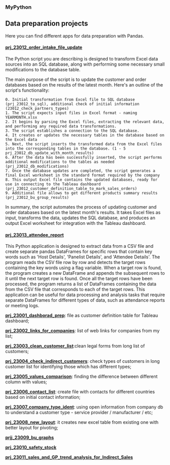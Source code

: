 ### MyPython

## Data preparation projects

Here you can find different apps for data preparation with Pandas.

#### [**prj_23012_order_intake_file_update**](https://github.com/alexey198631/data_preps/tree/main/prj_23012_order_intake_file_update)

The Python script you are describing is designed to transform Excel data sources into an SQL database, along with performing some necessary 
small modifications to the database table. 

The main purpose of the script is to update the customer and order databases based on the results of the latest month. 
Here's an outline of the script's functionality:

    0. Initial transformation from Excel file to SQL database (prj_23012_to_sql), additional check of initial information (23012_check_partners_types)
    1. The script expects input files in Excel format - naming YEARMONTH.xlsx
    2. It begins by parsing the Excel files, extracting the relevant data, and performing any required data transformations.
    3. The script establishes a connection to the SQL database.
    4. It creates or updates the necessary tables in the database based on the Excel data 
    5. Next, the script inserts the transformed data from the Excel files into the corresponding tables in the database. (1 - 5 prj_23012_db_update_with_month_results)
    6. After the data has been successfully inserted, the script performs additional modifications to the tables as needed (prj_23012_db_modifications)
    7. Once the database updates are completed, the script generates a final Excel worksheet in the standard format required by the company 
    8. This output Excel file contains the updated databases, ready for use in connecting to the Tableau dashboard (prj_23012_customer_definition_table_to_mark_sales_orders)
    9. Additional file allows to get different products summary results (prj_23012_bu_group_results)

In summary, the script automates the process of updating customer and order databases based on the latest month's results. 
It takes Excel files as input, transforms the data, updates the SQL database, and produces an output Excel worksheet for integration with the Tableau dashboard.

#### [**prj_23013_attendee_report**](https://github.com/alexey198631/data_preps/tree/main/prj_23013_attendee_report)

This Python application is designed to extract data from a CSV file and create separate pandas DataFrames 
for specific rows that contain key words such as 'Host Details', 'Panelist Details', and 'Attendee Details'. 
The program reads the CSV file row by row and detects the target rows containing the key words using a flag variable. 
When a target row is found, the program creates a new DataFrame and appends the subsequent rows to it until the next 
target row is found. Once all the target rows have been processed, the program returns a list of 
DataFrames containing the data from the CSV file that corresponds to each of the target rows. This application 
can be useful for data processing and analysis tasks that require separate DataFrames for different types of data, 
such as attendance reports or meeting logs.

[**prj_23001_dashborad_prep**](https://github.com/alexey198631/data_preps/tree/main/prj_23001_dashborad_prep): file as customer definition table for Tableau dashboard;

[**prj_23002_links_for_companies**](https://github.com/alexey198631/data_preps/tree/main/prj_23002_links_for_companies): list of web links for companies from my list;

[**prj_23003_clean_customer_list**](https://github.com/alexey198631/data_preps/tree/main/prj_23003_clean_customer_list):clean legal forms from long list of customers;

[**prj_23004_check_indirect_customers**](https://github.com/alexey198631/data_preps/tree/main/prj_23004_check_indirect_customers): check types of customers in long customer list for identifying those which has different types;

[**prj_23005_values_comparison**](https://github.com/alexey198631/data_preps/tree/main/prj_23005_price_comparison): finding the difference between different column with values;

[**prj_23006_contact_list**](https://github.com/alexey198631/data_preps/tree/main/prj_23006_contact_list): create file with contacts for different countries based on initial contact information;

[**prj_23007_company_type_ident**](https://github.com/alexey198631/data_preps/tree/main/prj_23007_company_type_ident): using open information from company db to understand a customer type - service provider / manufacturer / etc;

[**prj_23008_new_layout**](https://github.com/alexey198631/data_preps/tree/main/prj_23008_new_layout): it creates new excel table from existing one with better layout for pivoting;

[**prjj_23009_bu_graphs**](https://github.com/alexey198631/data_preps/tree/main/prj_23009_bu_graphs)

[**prj_23010_safety_stock**](https://github.com/alexey198631/data_preps/tree/main/prj_23010_safety_stock)

[**prj_23011_sales_and_GP_trend_analysis_for_Indirect_Sales**](https://github.com/alexey198631/data_preps/tree/main/prj_23011_sales_and_GP_trend_analysis_for_Indirect_Sales)